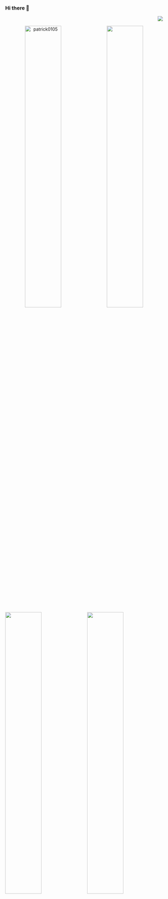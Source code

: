 ### Hi there 👋


<img align="right" src="https://visitor-badge.laobi.icu/badge?page_id=patrick0105.patrick0105">
<br>
<p align=center>
  <div align=center>
    <img align="left" width=48% src="https://github-readme-stats.vercel.app/api?username=patrick0105&count_private=true&show_icons=true&theme=moltack&hide_border=true" alt="patrick0105" />
    <img align="right" width=48% src="https://github-readme-streak-stats.herokuapp.com/?user=patrick0105&theme=moltack&hide_border=false&border=fff89c" />
  </div>
  <br><br><br><br><br><br><br><br><br>
  <img align="left" src="https://github-readme-stats.vercel.app/api/top-langs/?username=patrick0105&layout=compact" width="48%">
  <img align="right" src="https://activity-graph.herokuapp.com/graph?username=patrick0105&theme=moltack&bg_color=cca845a&hide_border=true" width="48%"/>
  </p>






